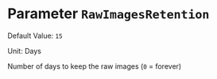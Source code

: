 # Parameter `RawImagesRetention`
Default Value: `15`

Unit: Days

Number of days to keep the raw images (`0` = forever)
